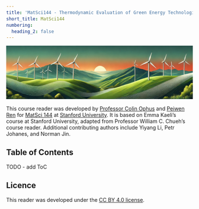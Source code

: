 ```yaml
---
title: 'MatSci144 - Thermodynamic Evaluation of Green Energy Technologies'
short_title: MatSci144
numbering:
  heading_2: false
---
```


![thermo!](banner.jpg "Thermodynamics")

This course reader was developed by [Professor Colin Ophus](https://colab.stanford.edu/) and [Peiwen Ren](https://pwren.me/) for [MatSci 144](https://explorecourses.stanford.edu/search?q=MATSCI144) at [Stanford University](https://www.stanford.edu/).
It is based on Emma Kaeli’s course at Stanford University, adapted from Professor William C. Chueh’s course reader. Additional contributing authors include Yiyang Li, Petr Johanes, and Norman Jin.


## Table of Contents

TODO - add ToC


## Licence

This reader was developed under the [CC BY 4.0 license](https://creativecommons.org/licenses/by/4.0/).




